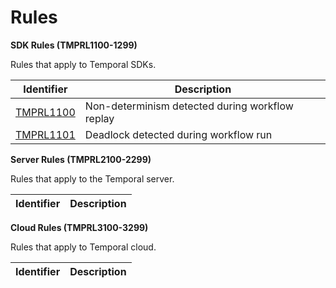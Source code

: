 # Rules

**SDK Rules (TMPRL1100-1299)**

Rules that apply to Temporal SDKs.

Identifier | Description
-----------|-------------
[TMPRL1100](TMPRL1100.md) | Non-determinism detected during workflow replay
[TMPRL1101](TMPRL1101.md) | Deadlock detected during workflow run
<!-- TODO:
[TMPRL1102](TMPRL1102.md) | Payload conversion failure
[TMPRL1103](TMPRL1103.md) | Using known non-deterministic construct (TODO: often for static analyzers)
[TMPRL1104](TMPRL1104.md) | Invalid workflow definition
[TMPRL1105](TMPRL1105.md) | Invalid activity definition
[TMPRL1106](TMPRL1106.md) | Invalid signal, query, or update definition on workflow
[TMPRL1107](TMPRL1107.md) | Invalid timer duration
[TMPRL1108](TMPRL1108.md) | Invalid activity options
[TMPRL1109](TMPRL1109.md) | Should provide business ID when starting workflow. (TODO: best practice, not error)
[TMPRL1110](TMPRL1110.md) | Unknown workflow on worker
[TMPRL1111](TMPRL1111.md) | Unknown activity on worker
[TMPRL1112](TMPRL1112.md) | Unknown signal, query, or update on workflow
[TMPRL1113](TMPRL1113.md) | Server connection failed
[TMPRL1114](TMPRL1114.md) | Invalid search attribute
[TMPRL1115](TMPRL1115.md) | Prefer start-to-close over schedule-to-close
[TMPRL1116](TMPRL1116.md) | Worker poll failure
[TMPRL1117](TMPRL1117.md) | Workflow task failure
[TMPRL1118](TMPRL1118.md) | Read-only context issued command
[TMPRL1119](TMPRL1119.md) | Not in workflow context
[TMPRL1120](TMPRL1120.md) | Not in activity context
-->

**Server Rules (TMPRL2100-2299)**

Rules that apply to the Temporal server.

Identifier | Description
-----------|-------------
<!-- TODO:
[TMPRL2100](TMPRL2100.md) | Payload too large
[TMPRL2101](TMPRL2101.md) | gRPC request too large
[TMPRL2102](TMPRL2102.md) | History size/length too large (TODO: For both warning and error use)
[TMPRL2103](TMPRL2103.md) | Pending event limit reached
[TMPRL2104](TMPRL2104.md) | Workflow task timeout
[TMPRL2105](TMPRL2105.md) | Activity heartbeat timeout
-->

**Cloud Rules (TMPRL3100-3299)**

Rules that apply to Temporal cloud.

Identifier | Description
-----------|-------------
